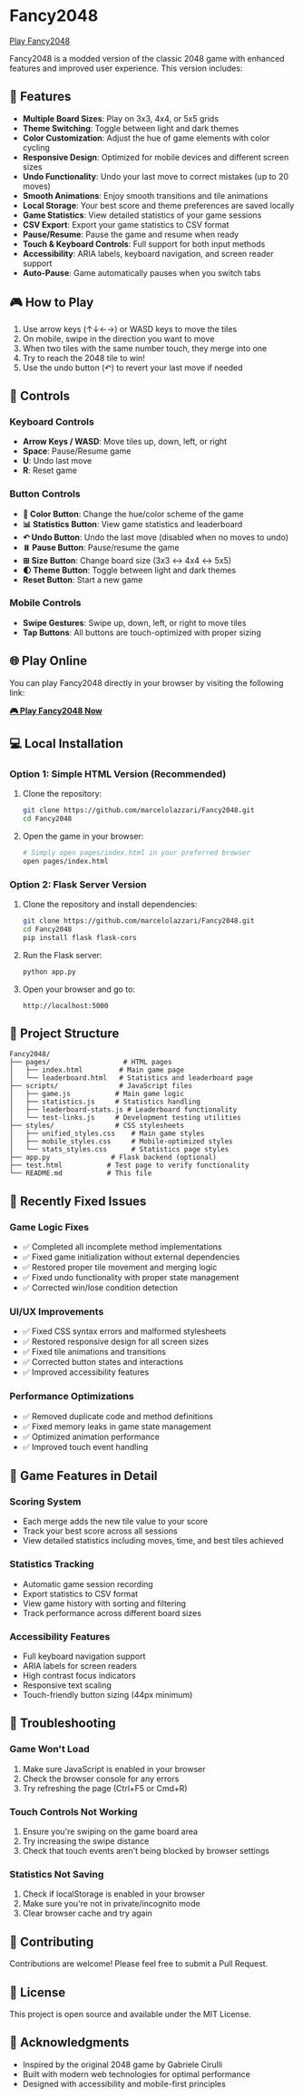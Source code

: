 # Fancy2048

[Play Fancy2048](https://marcelolazzari.github.io/Fancy2048/pages/index.html)

Fancy2048 is a modded version of the classic 2048 game with enhanced features and improved user experience. This version includes:

## 🚀 Features

- **Multiple Board Sizes**: Play on 3x3, 4x4, or 5x5 grids
- **Theme Switching**: Toggle between light and dark themes
- **Color Customization**: Adjust the hue of game elements with color cycling
- **Responsive Design**: Optimized for mobile devices and different screen sizes
- **Undo Functionality**: Undo your last move to correct mistakes (up to 20 moves)
- **Smooth Animations**: Enjoy smooth transitions and tile animations
- **Local Storage**: Your best score and theme preferences are saved locally
- **Game Statistics**: View detailed statistics of your game sessions
- **CSV Export**: Export your game statistics to CSV format
- **Pause/Resume**: Pause the game and resume when ready
- **Touch & Keyboard Controls**: Full support for both input methods
- **Accessibility**: ARIA labels, keyboard navigation, and screen reader support
- **Auto-Pause**: Game automatically pauses when you switch tabs

## 🎮 How to Play

1. Use arrow keys (↑↓←→) or WASD keys to move the tiles
2. On mobile, swipe in the direction you want to move
3. When two tiles with the same number touch, they merge into one
4. Try to reach the 2048 tile to win!
5. Use the undo button (↶) to revert your last move if needed

## 🎯 Controls

### Keyboard Controls
- **Arrow Keys / WASD**: Move tiles up, down, left, or right
- **Space**: Pause/Resume game
- **U**: Undo last move
- **R**: Reset game

### Button Controls
- **🎨 Color Button**: Change the hue/color scheme of the game
- **📊 Statistics Button**: View game statistics and leaderboard
- **↶ Undo Button**: Undo the last move (disabled when no moves to undo)
- **⏸️ Pause Button**: Pause/resume the game
- **⊞ Size Button**: Change board size (3x3 ↔ 4x4 ↔ 5x5)
- **🌓 Theme Button**: Toggle between light and dark themes
- **Reset Button**: Start a new game

### Mobile Controls
- **Swipe Gestures**: Swipe up, down, left, or right to move tiles
- **Tap Buttons**: All buttons are touch-optimized with proper sizing

## 🌐 Play Online

You can play Fancy2048 directly in your browser by visiting the following link:

[**🎮 Play Fancy2048 Now**](https://marcelolazzari.github.io/Fancy2048/pages/index.html)

## 💻 Local Installation

### Option 1: Simple HTML Version (Recommended)

1. Clone the repository:
   ```bash
   git clone https://github.com/marcelolazzari/Fancy2048.git
   cd Fancy2048
   ```

2. Open the game in your browser:
   ```bash
   # Simply open pages/index.html in your preferred browser
   open pages/index.html
   ```

### Option 2: Flask Server Version

1. Clone the repository and install dependencies:
   ```bash
   git clone https://github.com/marcelolazzari/Fancy2048.git
   cd Fancy2048
   pip install flask flask-cors
   ```

2. Run the Flask server:
   ```bash
   python app.py
   ```

3. Open your browser and go to:
   ```
   http://localhost:5000
   ```

## 📁 Project Structure

```
Fancy2048/
├── pages/                  # HTML pages
│   ├── index.html         # Main game page
│   └── leaderboard.html   # Statistics and leaderboard page
├── scripts/               # JavaScript files
│   ├── game.js           # Main game logic
│   ├── statistics.js     # Statistics handling
│   ├── leaderboard-stats.js # Leaderboard functionality
│   └── test-links.js     # Development testing utilities
├── styles/               # CSS stylesheets
│   ├── unified_styles.css    # Main game styles
│   ├── mobile_styles.css     # Mobile-optimized styles
│   └── stats_styles.css      # Statistics page styles
├── app.py               # Flask backend (optional)
├── test.html           # Test page to verify functionality
└── README.md           # This file
```

## 🔧 Recently Fixed Issues

### Game Logic Fixes
- ✅ Completed all incomplete method implementations
- ✅ Fixed game initialization without external dependencies
- ✅ Restored proper tile movement and merging logic
- ✅ Fixed undo functionality with proper state management
- ✅ Corrected win/lose condition detection

### UI/UX Improvements
- ✅ Fixed CSS syntax errors and malformed stylesheets
- ✅ Restored responsive design for all screen sizes
- ✅ Fixed tile animations and transitions
- ✅ Corrected button states and interactions
- ✅ Improved accessibility features

### Performance Optimizations
- ✅ Removed duplicate code and method definitions
- ✅ Fixed memory leaks in game state management
- ✅ Optimized animation performance
- ✅ Improved touch event handling

## 🎯 Game Features in Detail

### Scoring System
- Each merge adds the new tile value to your score
- Track your best score across all sessions
- View detailed statistics including moves, time, and best tiles achieved

### Statistics Tracking
- Automatic game session recording
- Export statistics to CSV format
- View game history with sorting and filtering
- Track performance across different board sizes

### Accessibility Features
- Full keyboard navigation support
- ARIA labels for screen readers
- High contrast focus indicators
- Responsive text scaling
- Touch-friendly button sizing (44px minimum)

## 🐛 Troubleshooting

### Game Won't Load
1. Make sure JavaScript is enabled in your browser
2. Check the browser console for any errors
3. Try refreshing the page (Ctrl+F5 or Cmd+R)

### Touch Controls Not Working
1. Ensure you're swiping on the game board area
2. Try increasing the swipe distance
3. Check that touch events aren't being blocked by browser settings

### Statistics Not Saving
1. Check if localStorage is enabled in your browser
2. Make sure you're not in private/incognito mode
3. Clear browser cache and try again

## 🤝 Contributing

Contributions are welcome! Please feel free to submit a Pull Request.

## 📄 License

This project is open source and available under the MIT License.

## 🙏 Acknowledgments

- Inspired by the original 2048 game by Gabriele Cirulli
- Built with modern web technologies for optimal performance
- Designed with accessibility and mobile-first principles
